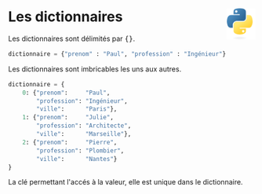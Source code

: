 # **Les dictionnaires**<a href="../../../"><img align="right" src="../../../assets/Python-logo-notext.svg" alt="Python" height="64px"></a>
Les dictionnaires sont délimités par <kbd>{</kbd><kbd>}</kbd>.  
```py
dictionnaire = {"prenom" : "Paul", "profession" : "Ingénieur"}
```
Les dictionnaires sont imbricables les uns aux autres.
```py
dictionnaire = {
    0: {"prenom":     "Paul",
        "profession": "Ingénieur",
        "ville":      "Paris"},
    1: {"prenom":     "Julie",
        "profession": "Architecte",
        "ville":      "Marseille"},
    2: {"prenom":     "Pierre",
        "profession": "Plombier",
        "ville":      "Nantes"}
}
```
La clé permettant l'accés à la valeur, elle est unique dans le dictionnaire.